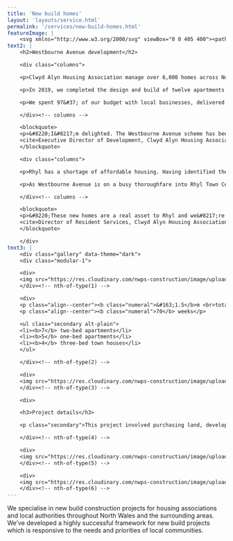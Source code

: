 ```yaml
---
title: 'New build homes'
layout: 'layouts/service.html'
permalink: '/services/new-build-homes.html'
featureImage: |
    <svg xmlns="http://www.w3.org/2000/svg" viewBox="0 0 405 400"><path d="M461.403 396s-172.233-.814-193.816-2.443c-21.584-1.63.409 2.035 11.81 0 11.402-2.036 0-24.43-2.443-20.765-2.444 3.664 32.173 12.622 45.206 12.622 13.03 0 3.255-10.993 3.255-20.765 0-9.77 16.7 7.33 23.622 10.178 6.923 2.85-3.259-8.957-6.11-26.872-2.851-17.914 33.396 28.91 43.576 34.202 10.18 5.292-21.585-48.86-22.806-56.188-1.22-7.329 4.072-3.256 5.701-7.736 1.63-4.48-4.888-4.48-.406-11.4 4.48-6.92 32.729-72.847 28.248-98.905-4.48-26.057-38.281-41.122-45.611-48.857-7.33-7.737 8.705-59.236 11.964-74.71 3.259-15.47-.815-44.378-10.18-57.813-9.367-13.437-27.288-14.66-29.323-14.66-2.036 0-.407 31.353 2.035 33.795 2.444 2.444 3.259-31.352-2.442-37.458-5.703-6.106-13.846-4.885-26.47-.815-12.627 4.073-14.255 30.945-10.998 37.459 3.259 6.514 6.518-31.35 6.518-34.2 0-2.851-4.074.814-17.92 15.064-13.845 14.25-8.551 35.829-10.588 43.565-2.036 7.737-8.96 8.956-16.698 8.551-7.737-.408 30.137-32.166 65.974-26.466 35.838 5.7 61.902 19.95 63.125 25.652 1.221 5.7-14.256 3.663-21.178-.408-6.924-4.07 14.66.408 12.217 3.258-2.443 2.85 20.207 53.533 15.32 75.52-4.886 21.987-57.012 13.436-59.863 8.958-2.852-4.478 10.994.408 26.063-10.179 15.068-10.586 1.628-38.678-1.628-54.966-3.259-16.284-2.291-18.114-5.548-23.406-3.259-5.291 9.367 6.108 13.846 5.292 4.48-.811 5.294-8.956-8.55-13.027-13.85-4.072-57.017-8.958-68.012-4.478-10.995 4.478-18.325 13.436-17.512 21.17.814 7.737 18.987 51.907 18.987 59.237 0 7.328 1.22 19.542 7.737 20.765 6.516 1.22-34.209-7.329-40.318-20.765-6.107-13.436 6.924-25.245 14.254-40.715 7.33-15.472 8.34-26.492 9.968-26.492 1.628 0-1.886 12.36 3 32.31 4.888 19.951 13.16 36.257 31.717 34.802 19.723-1.546 38.675-27.455 38.675-27.455 5.702-7.736-5.168 12.893-5.576 17.37-.406 4.479 8.552 10.586 2.852 21.173-5.702 10.585-41.947 39.087-57.83 36.236-15.882-2.85 0-35.83 2.444-35.015 2.443.816-15.477 8.959-29.73 23.208-14.254 14.25-30.137 24.022-32.173 46.823-2.036 22.798 15.069 59.038 6.11 59.85-8.96.815 21.992-7.736 26.063-8.142 4.074-.407 72.898-71.25 78.6-76.544 5.7-5.293-6.517-8.551-8.552-11.402-2.036-2.849 16.696-4.886 23.212-7.329 6.517-2.442 4.886-35.828 1.63-45.6-3.258-9.772-8.146 16.692-28.509 41.937-17.978 22.288-50.562 77.591-62.99 92.751-1.647 2.01-2.94 3.314-3.799 3.745-7.33 3.663-11.808-50.08-13.846-63.519-2.036-13.434 15.069-15.062 17.513-19.134 2.442-4.072-7.33-3.664-13.846-6.922-6.517-3.258 38.28-30.129 39.095-35.828.813-5.702 2.85-.815-4.481 13.434-7.33 14.25-23.619 91.202-27.692 110.746-4.073 19.543-33.542 50.046-29.879 55.747 3.667 5.698 47.393 12.749 73.864 12.749 26.47 0 96.108-103.92 93.664-128.348-2.442-24.43-16.064-35.727-36.834-26.771-20.768 8.959-32.474 37.88-49.613 67.64-21.642 37.581-36.133 37.306-47.129 37.306-10.995 0 24.435-19.544 30.95-19.95 6.516-.408-4.479 20.355-9.773 25.24-5.293 4.887-34.357 13.811-50.24 24.398 0 0-40.443 17.81-42.819 12.11-2.377-5.702-8.554 38.963 0 44.664 8.555 5.703 26.14 9.98 25.188.95-.95-9.026-6.177-48.94-8.553-41.813-2.378 7.128 3.326 36.111 4.753 37.537 1.424 1.425 23.76 9.029 25.662-.95 1.901-9.977-15.208-56.067-16.158-51.791-.95 4.276-29.473 13.82-40.876 11.66-23.307-4.412-15.856-22.9-8.12-38.779 7.74-15.878 25.234-15.085 12.202-17.528-13.033-2.443-42.762-142.504-35.838-149.424 6.924-6.922 30.544-9.772 35.43-4.887 4.887 4.887 24.435 132.325 18.734 148.205-5.703 15.878-25.658-157.16-22.806-162.454 2.85-5.293 36.653-13.843 41.946 1.627 5.293 15.473-.406 169.376 8.96 166.12 9.366-3.258-33.394-21.58-43.983-16.287-10.588 5.293-9.775 19.543-8.552 26.06 1.221 6.512 6.924 7.734 25.25 7.734 18.325 0 57.422-11.4 61.086-11.4 3.666 0 5.294 8.958 8.146 20.358 2.85 11.399-46.168 20.323-35.986 32.538 10.18 12.214-17.105 56.595-6.924 56.187 10.182-.408-238.146.711-238.146.711" stroke="#FA6E34" stroke-width="2" fill="none" fill-rule="evenodd" stroke-linecap="round" stroke-linejoin="round"/></svg>
text2: |
    <h2>Westbourne Avenue development</h2>

    <div class="columns">

    <p>Clwyd Alyn Housing Association manage over 6,000 homes across North Wales. They provide general family accommodation, supported living schemes, housing with care, and support home ownership options.</p>

    <p>In 2019, we completed the design and build of twelve apartments and four town houses in Westbourne Avenue, Rhyl for Clwyd Alyn Housing Association. We spent over a year working with them on this development.</p>

    <p>We spent 97&#37; of our budget with local businesses, delivered 35 apprentice weeks, and paid all our contractors within one month.</p>

    </div><!-- columns -->

    <blockquote>
    <p>&#8220;I&#8217;m delighted. The Westbourne Avenue scheme has been a huge success and was delivered on time and within budget. I&#8217;ve made our board and management aware how well the project went.&#8221;</p>
    <cite>Executive Director of Development, Clwyd Alyn Housing Association</cite>
    </blockquote>

    <div class="columns">

    <p>Rhyl has a shortage of affordable housing. Having identified the Westbourne Avenue site, we worked closely with Clwyd Alyn Housing Association to identify the appropriate housing mix of housing for the site. Thanks to a Welsh Government Social Housing Grant secured with Denbighshire County Borough Council, we purchased the land and entered into a packaged D+B JCT contract with Clwyd Alyn Housing Association.</p>

    <p>As Westbourne Avenue is on a busy thoroughfare into Rhyl Town Centre, it was important to limit rush hour deliveries and not obstruct buses and emergency vehicles. The site overlooks Marine Lake&#8212;a popular destination for tourists&#8212;so we also gave consideration to minimising disruption during the busy tourist season.</p>

    </div><!-- columns -->

    <blockquote>
    <p>&#8220;These new homes are a real asset to Rhyl and we&#8217;re proud to be part of this transformation in the town.&#8221;</p>
    <cite>Director of Resident Services, Clwyd Alyn Housing Association</cite>
    </blockquote>

    </div>
text3: |
    <div class="gallery" data-theme="dark">
    <div class="modular-1">

    <div>
    <img src="https://res.cloudinary.com/nwps-construction/image/upload/f_auto/v1617878863/website/westbourne-1_pcdoyj.jpg" alt="">
    </div><!-- nth-of-type(1) -->

    <div>
    <p class="align--center"><b class="numeral">&#163;1.5</b>m <br>total budget</p>
    <p class="align--center"><b class="numeral">70</b> weeks</p>

    <ul class="secondary alt-plain">
    <li><b>7</b> two-bed apartments</li>
    <li><b>5</b> one-bed apartments</li>
    <li><b>4</b> three-bed town houses</li> 
    </ul>

    </div><!-- nth-of-type(2) -->

    <div>
    <img src="https://res.cloudinary.com/nwps-construction/image/upload/f_auto/v1617878863/website/westbourne-2_fpkrlo.jpg" alt="">
    </div><!-- nth-of-type(3) -->

    <div>

    <h3>Project details</h3>

    <p class="secondary">This project involved purchasing land, developing sub-contractors, managing supply chains, and minimising disruptions. We also developed boundaries, added car parking, and landscaped the site.</p>

    </div><!-- nth-of-type(4) -->

    <div>
    <img src="https://res.cloudinary.com/nwps-construction/image/upload/f_auto/v1617878863/website/westbourne-3_zhgyyt.jpg" alt="">
    </div><!-- nth-of-type(5) -->

    <div>
    <img src="https://res.cloudinary.com/nwps-construction/image/upload/f_auto/v1617878863/website/westbourne-4_sdaw8h.jpg" alt="">
    </div><!-- nth-of-type(6) -->
---
```


<p class="dropcap">We specialise in new build construction projects for housing associations and local authorities throughout North Wales and the surrounding areas. We&#8217;ve developed a highly successful framework for new build projects which is responsive to the needs and priorities of local communities.</p>